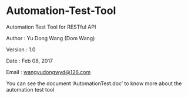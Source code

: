 # Automation-Test-Tool

Automation Test Tool for RESTful API


Author	:  Yu Dong Wang (Dom Wang)

Version	:  1.0

Date	:  Feb 08, 2017

Email	:  wangyudongwyd@126.com


You can see the document ‘AutomationTest.doc’ to know more about the automation test tool   



